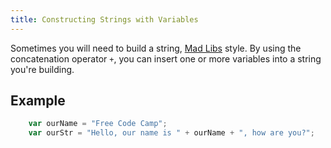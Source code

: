 ```yaml
---
title: Constructing Strings with Variables
---
```

Sometimes you will need to build a string, <a href='https://en.wikipedia.org/wiki/Mad_Libs' target='_blank' rel='nofollow'>Mad Libs</a> style. By using the concatenation operator `+`, you can insert one or more variables into a string you're building.

## Example
```javascript
    var ourName = "Free Code Camp";
    var ourStr = "Hello, our name is " + ourName + ", how are you?";
```